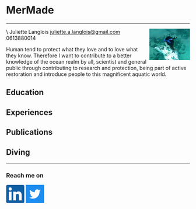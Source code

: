 # MerMade
________________
<img style="float: right;" src="/images/freedivingjuju.png">\ Juliette Langlois
juliette.a.langlois@gmail.com
0613880014

  Human tend to protect what they love and to love what they know. Therefore I want to contribute to a better knowledge of the ocean realm by all, scientist and general public through contributing to research and protection, being part of active restoration and introduce people to this magnificent aquatic world.
  
## Education

## Experiences

## Publications

## Diving


_________________________________

### Reach me on

[![linkedin](/images/linkedin.png)](https://www.linkedin.com/in/juliette-langlois-838271109/) [![twitter](/images/twitter.png)](https://twitter.com/Juliette__L) 

